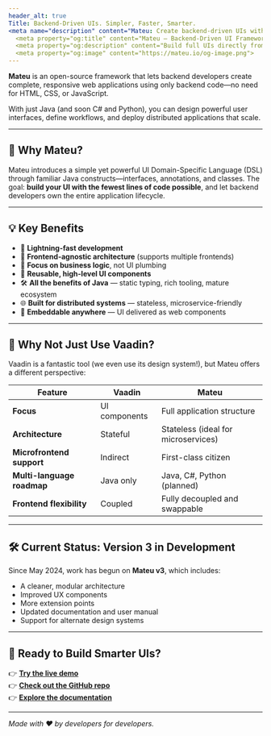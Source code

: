 ```yaml
---
header_alt: true
Title: Backend-Driven UIs. Simpler, Faster, Smarter.
<meta name="description" content="Mateu: Create backend-driven UIs with Java, C#, or Python.">
  <meta property="og:title" content="Mateu – Backend-Driven UI Framework">
  <meta property="og:description" content="Build full UIs directly from your backend code, with zero frontend work.">
  <meta property="og:image" content="https://mateu.io/og-image.png">
---
```

**Mateu** is an open-source framework that lets backend developers create complete, responsive web applications using only backend code—no need for HTML, CSS, or JavaScript.

With just Java (and soon C# and Python), you can design powerful user interfaces, define workflows, and deploy distributed applications that scale.

---

## 🎯 Why Mateu?

Mateu introduces a simple yet powerful UI Domain-Specific Language (DSL) through familiar Java constructs—interfaces, annotations, and classes. The goal: **build your UI with the fewest lines of code possible**, and let backend developers own the entire application lifecycle.

---

## 💡 Key Benefits

- 🚀 **Lightning-fast development**
- 🧩 **Frontend-agnostic architecture** (supports multiple frontends)
- 🎯 **Focus on business logic**, not UI plumbing
- 🔁 **Reusable, high-level UI components**
- 🛠️ **All the benefits of Java** — static typing, rich tooling, mature ecosystem
- 🌐 **Built for distributed systems** — stateless, microservice-friendly
- 🔌 **Embeddable anywhere** — UI delivered as web components

---

## 🤔 Why Not Just Use Vaadin?

Vaadin is a fantastic tool (we even use its design system!), but Mateu offers a different perspective:

| Feature                     | Vaadin                           | Mateu                               |
|----------------------------|----------------------------------|-------------------------------------|
| **Focus**                  | UI components                    | Full application structure          |
| **Architecture**           | Stateful                         | Stateless (ideal for microservices) |
| **Microfrontend support**  | Indirect                         | First-class citizen                 |
| **Multi-language roadmap** | Java only                        | Java, C#, Python (planned)          |
| **Frontend flexibility**   | Coupled                          | Fully decoupled and swappable       |

---

## 🛠️ Current Status: Version 3 in Development

Since May 2024, work has begun on **Mateu v3**, which includes:

- A cleaner, modular architecture
- Improved UX components
- More extension points
- Updated documentation and user manual
- Support for alternate design systems

---

## 🚀 Ready to Build Smarter UIs?

👉 [**Try the live demo**](http://demo.mateu.io)  
👉 [**Check out the GitHub repo**](https://github.com/miguelperezcolom/mateu)  
👉 [**Explore the documentation**](https://mateu.io/java-create-your-project/springboot-mvc/)

---

_Made with ❤️ by developers for developers._
